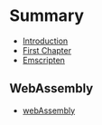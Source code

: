 # Summary

* [Introduction](README.md)
* [First Chapter](chapter1.md)
* [Emscripten](emscripten.md)

## WebAssembly

* [webAssembly](/webAssembly/README.md)



